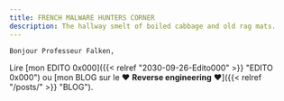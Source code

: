 ```yaml
---
title: FRENCH MALWARE HUNTERS CORNER
description: The hallway smelt of boiled cabbage and old rag mats.
---
```



`Bonjour Professeur Falken,`


Lire [mon EDITO 0x000]({{< relref "2030-09-26-Edito000" >}} "EDITO 0x000") ou [mon BLOG sur le :heart: **Reverse engineering** :heart:]({{< relref "/posts/" >}} "BLOG").


